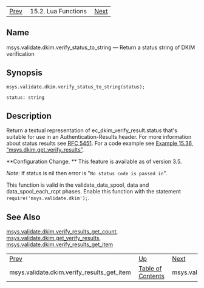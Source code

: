|     |     |     |
| --- | --- | --- |
| [Prev](lua.ref.msys.validate.dkim.verify_results_get_item)  | 15.2. Lua Functions |  [Next](lua.ref.msys.validate.opendkim.get_num_sigs.php) |

<a name="lua.ref.msys.validate.dkim.verify_status_to_string"></a>
## Name

msys.validate.dkim.verify_status_to_string — Return a status string of DKIM verification

<a name="idp27254992"></a>
## Synopsis

`msys.validate.dkim.verify_status_to_string(status);`

`status: string`<a name="idp27257696"></a>
## Description

Return a textual representation of ec_dkim_verify_result.status that's suitable for use in an Authentication-Results header. For more information about status results see [RFC 5451](http://tools.ietf.org/html/rfc5451#section-2.4.1). For a code example see [Example 15.36, “msys.dkim.get_verify_results”](lua.ref.msys.validate.dkim.get_verify_results#lua.ref.msys.validate.dkim.get_verify_results.example "Example 15.36. msys.dkim.get_verify_results").

**Configuration Change. ** This feature is available as of version 3.5.

*Note*: If status is nil then error is "`No status code is passed in`".

This function is valid in the validate_data_spool, data and data_spool_each_rcpt phases. Enable this function with the statement `require('msys.validate.dkim');`.

<a name="idp27265968"></a>
## See Also

[msys.validate.dkim.verify_results_get_count](lua.ref.msys.validate.dkim.verify_results_get_count "msys.validate.dkim.verify_results_get_count"), [msys.validate.dkim.get_verify_results](lua.ref.msys.validate.dkim.get_verify_results.php "msys.validate.dkim.get_verify_results"), [msys.validate.dkim.verify_results_get_item](lua.ref.msys.validate.dkim.verify_results_get_item.php "msys.validate.dkim.verify_results_get_item")

|     |     |     |
| --- | --- | --- |
| [Prev](lua.ref.msys.validate.dkim.verify_results_get_item)  | [Up](lua.function.details.php) |  [Next](lua.ref.msys.validate.opendkim.get_num_sigs.php) |
| msys.validate.dkim.verify_results_get_item  | [Table of Contents](index) |  msys.validate.opendkim.get_num_sigs |
